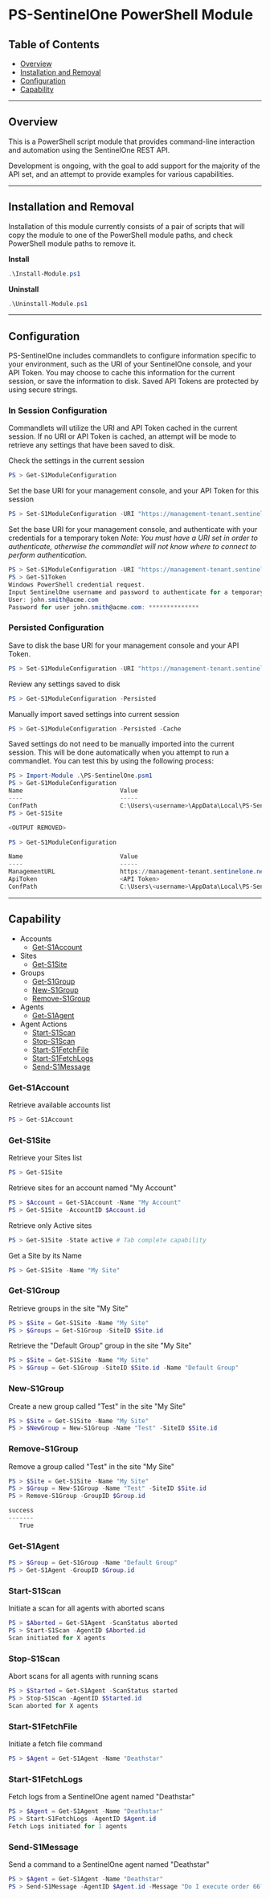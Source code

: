 # PS-SentinelOne PowerShell Module


## Table of Contents

* [Overview](#overview)
* [Installation and Removal](#installation-and-removal)
* [Configuration](#configuration)
* [Capability](#capability)

----------
## Overview

This is a PowerShell script module that provides command-line interaction and automation using the SentinelOne REST API.

Development is ongoing, with the goal to add support for the majority of the API set, and an attempt to provide examples for various capabilities.

----------
## Installation and Removal

Installation of this module currently consists of a pair of scripts that will copy the module to one of the PowerShell module paths, and check PowerShell module paths to remove it.

**Install**
```PowerShell
.\Install-Module.ps1
```

**Uninstall**
```PowerShell
.\Uninstall-Module.ps1
```

----------
## Configuration

PS-SentinelOne includes commandlets to configure information specific to your environment, such as the URI of your SentinelOne console, and your API Token.
You may choose to  cache this information for the current session, or save the information to disk. Saved API Tokens are protected by using secure strings.

### In Session Configuration

Commandlets will utilize the URI and API Token cached in the current session.
If no URI or API Token is cached, an attempt will be mode to retrieve any settings that have been saved to disk.

Check the settings in the current session
```PowerShell
PS > Get-S1ModuleConfiguration
```

Set the base URI for your management console, and your API Token for this session
```PowerShell
PS > Set-S1ModuleConfiguration -URI "https://management-tenant.sentinelone.net" -ApiToken "<API Token>"
```

Set the base URI for your management console, and authenticate with your credentials for a temporary token
*Note: You must have a URI set in order to authenticate, otherwise the commandlet will not know where to connect to perform authentication.*
```PowerShell
PS > Set-S1ModuleConfiguration -URI "https://management-tenant.sentinelone.net"
PS > Get-S1Token
Windows PowerShell credential request.
Input SentinelOne username and password to authenticate for a temporary API token.
User: john.smith@acme.com
Password for user john.smith@acme.com: **************
```

### Persisted Configuration

Save to disk the base URI for your management console and your API Token.
```PowerShell
PS > Set-S1ModuleConfiguration -URI "https://management-tenant.sentinelone.net" -ApiToken "<API Token>" -Persist
```

Review any settings saved to disk
```PowerShell
PS > Get-S1ModuleConfiguration -Persisted
```

Manually import saved settings into current session
```PowerShell
PS > Get-S1ModuleConfiguration -Persisted -Cache
```

Saved settings do not need to be manually imported into the current session. This will be done automatically when you attempt to run a commandlet.
You can test this by using the following process:
```PowerShell
PS > Import-Module .\PS-SentinelOne.psm1
PS > Get-S1ModuleConfiguration
Name                           Value
----                           -----
ConfPath                       C:\Users\<username>\AppData\Local\PS-SentinelOne\config.json
PS > Get-S1Site

<OUTPUT REMOVED>

PS > Get-S1ModuleConfiguration

Name                           Value
----                           -----
ManagementURL                  https://management-tenant.sentinelone.net
ApiToken                       <API Token>
ConfPath                       C:\Users\<username>\AppData\Local\PS-SentinelOne\config.json
```

----------
## Capability

* Accounts
  * [Get-S1Account](#get-s1account)
* Sites
  * [Get-S1Site](#get-s1site)
* Groups
  * [Get-S1Group](#get-s1group)
  * [New-S1Group](#new-s1group)
  * [Remove-S1Group](#remove-s1group)
* Agents
  * [Get-S1Agent](#get-s1agent)
* Agent Actions
  * [Start-S1Scan](#start-s1scan)
  * [Stop-S1Scan](#stop-s1scan)
  * [Start-S1FetchFile](#start-s1fetchfile)
  * [Start-S1FetchLogs](#start-s1fetchlogs)
  * [Send-S1Message](#send-s1message)

### Get-S1Account
Retrieve available accounts list
```PowerShell
PS > Get-S1Account
```

### Get-S1Site
Retrieve your Sites list
```PowerShell
PS > Get-S1Site
```

Retrieve sites for an account named "My Account"
```PowerShell
PS > $Account = Get-S1Account -Name "My Account"
PS > Get-S1Site -AccountID $Account.id
```

Retrieve only Active sites
```PowerShell
PS > Get-S1Site -State active # Tab complete capability
```

Get a Site by its Name
```PowerShell
PS > Get-S1Site -Name "My Site"
```

### Get-S1Group
Retrieve groups in the site "My Site"
```PowerShell
PS > $Site = Get-S1Site -Name "My Site"
PS > $Groups = Get-S1Group -SiteID $Site.id
```

Retrieve the "Default Group" group in the site "My Site"
```PowerShell
PS > $Site = Get-S1Site -Name "My Site"
PS > $Group = Get-S1Group -SiteID $Site.id -Name "Default Group"
```

### New-S1Group
Create a new group called "Test" in the site "My Site"
```PowerShell
PS > $Site = Get-S1Site -Name "My Site"
PS > $NewGroup = New-S1Group -Name "Test" -SiteID $Site.id
```

### Remove-S1Group
Remove a group called "Test" in the site "My Site"
```PowerShell
PS > $Site = Get-S1Site -Name "My Site"
PS > $Group = New-S1Group -Name "Test" -SiteID $Site.id
PS > Remove-S1Group -GroupID $Group.id

success
-------
   True
```

### Get-S1Agent
```PowerShell
PS > $Group = Get-S1Group -Name "Default Group"
PS > Get-S1Agent -GroupID $Group.id
```

### Start-S1Scan
Initiate a scan for all agents with aborted scans
```PowerShell
PS > $Aborted = Get-S1Agent -ScanStatus aborted
PS > Start-S1Scan -AgentID $Aborted.id
Scan initiated for X agents
```
### Stop-S1Scan
Abort scans for all agents with running scans
```PowerShell
PS > $Started = Get-S1Agent -ScanStatus started
PS > Stop-S1Scan -AgentID $Started.id
Scan aborted for X agents
```

### Start-S1FetchFile
Initiate a fetch file command
```PowerShell
PS > $Agent = Get-S1Agent -Name "Deathstar"
```

### Start-S1FetchLogs
Fetch logs from a SentinelOne agent named "Deathstar"
```PowerShell
PS > $Agent = Get-S1Agent -Name "Deathstar"
PS > Start-S1FetchLogs -AgentID $Agent.id
Fetch Logs initiated for 1 agents
```

### Send-S1Message
Send a command to a SentinelOne agent named "Deathstar"
```PowerShell
PS > $Agent = Get-S1Agent -Name "Deathstar"
PS > Send-S1Message -AgentID $Agent.id -Message "Do I execute order 66?"
```